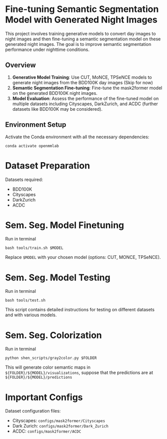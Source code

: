 # Fine-tuning Semantic Segmentation Model with Generated Night Images

This project involves training generative models to convert day images to night images and then fine-tuning a semantic segmentation model on these generated night images. The goal is to improve semantic segmentation performance under nighttime conditions.

## Overview

1. **Generative Model Training**: Use CUT, MoNCE, TPSeNCE models to generate night images from the BDD100K day images (Skip for now)
2. **Semantic Segmentation Fine-tuning**: Fine-tune the mask2former model on the generated BDD100K night images.
3. **Model Evaluation**: Assess the performance of the fine-tuned model on multiple datasets including Cityscapes, DarkZurich, and ACDC (further datasets like BDD100K may be considered).

## Environment Setup

Activate the Conda environment with all the necessary dependencies:

```
conda activate openmmlab
```

# Dataset Preparation

Datasets required:

* BDD100K
* Cityscapes
* DarkZurich
* ACDC


# Sem. Seg. Model Finetuning

Run in terminal

```
bash tools/train.sh $MODEL
```

Replace `$MODEL` with your chosen model (options: CUT, MONCE, TPSeNCE).


# Sem. Seg. Model Testing

Run in terminal 

```
bash tools/test.sh
```

This script contains detailed instructions for testing on different datasets and with various models.


# Sem. Seg. Colorization

Run in terminal
```
python shen_scripts/gray2color.py $FOLDER
```

This will generate color semantic maps in `${FOLDER}/${MODEL}/visualizations`, suppose that the predictions are at `${FOLDER}/${MODEL}/predictions`


# Important Configs

Dataset configuration files:

* Cityscapes:  `configs/mask2former/Cityscapes`
* Dark Zurich: `configs/mask2former/Dark_Zurich`
* ACDC: `configs/mask2former/ACDC`